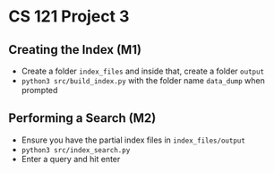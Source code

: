 # CS 121 Project 3

## Creating the Index (M1)

- Create a folder `index_files` and inside that, create a folder `output`
- `python3 src/build_index.py` with the folder name `data_dump` when prompted

## Performing a Search (M2)

- Ensure you have the partial index files in `index_files/output`
- `python3 src/index_search.py`
- Enter a query and hit enter

